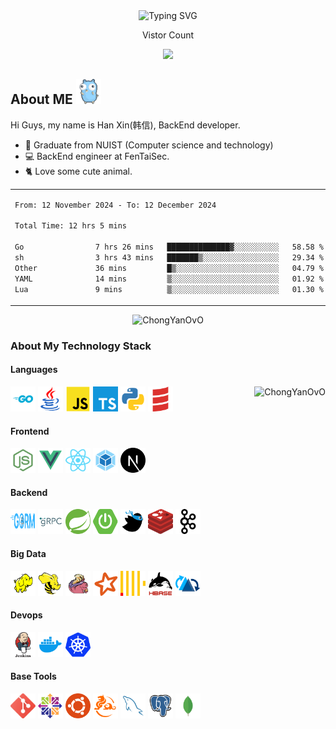 <div align="center">
    <img src="https://readme-typing-svg.demolab.com?font=Fira+Code&size=30&pause=1000&color=4BE5F7&width=435&lines=Endless+improvement" alt="Typing SVG" />
</div>

<div align="center">
    <p>Vistor Count</p>
    <img src="https://profile-counter.glitch.me/ChongYanOvO/count.svg" />
</div>
<h2>About ME <img height="40" width="40" src="./assets/gopher.gif" alt="Gopher"/></h2>
Hi Guys, my name is Han Xin(韩信), BackEnd developer.
<ul>
    <li>🏫 Graduate from NUIST (Computer science and technology)</li>
    <li>💻️ BackEnd engineer at FenTaiSec.</li>
    <li>🐈️ Love some cute animal.</li>
</ul>

</table>

<!-- wakatime 统计 -->
<table align="center">
<tr>
<td valign="top">

<!--START_SECTION:waka-->

```txt
From: 12 November 2024 - To: 12 December 2024

Total Time: 12 hrs 5 mins

Go                7 hrs 26 mins   ██████████████▓░░░░░░░░░░   58.58 %
sh                3 hrs 43 mins   ███████▒░░░░░░░░░░░░░░░░░   29.34 %
Other             36 mins         █▒░░░░░░░░░░░░░░░░░░░░░░░   04.79 %
YAML              14 mins         ▒░░░░░░░░░░░░░░░░░░░░░░░░   01.92 %
Lua               9 mins          ▒░░░░░░░░░░░░░░░░░░░░░░░░   01.30 %
```

<!--END_SECTION:waka-->

</tr>
</table>

<div align="center">
<img src="https://chongyan-github-readme-stats-5tsvxypir-chongyanovo.vercel.app/api?username=ChongYanOvO&show_icons=true&theme=transparent" alt="ChongYanOvO"/>
</div>

### About My Technology Stack
<h4>Languages</h4>
<div>
<a href="https://github.com/ChongYanOvO">
  <img align="right" src="https://chongyan-github-readme-stats-5tsvxypir-chongyanovo.vercel.app/api/top-langs?username=ChongYanOvO" alt="ChongYanOvO"/>
</a>
<code><a href="https://go.dev/" target="_blank" rel="noreferrer"><img height="40" width="40" src="./assets/Golang.svg" alt="Golang"/></a></code>
<code><a href="https://www.java.com/" target="_blank" rel="noreferrer"><img height="40" width="40" src="./assets/Java.svg" alt="Java"/></a></code>
<code><a href="https://developer.mozilla.org/zh-CN/docs/Web/JavaScript"target="_blank" rel="noreferrer"><img height="40" width="40" src="./assets/JavaScript.svg" alt="JavaScript"/></a></code>
<code><a href="https://www.typescriptlang.org/" target="_blank" rel="noreferrer"><img height="40" width="40" src="./assets/TypeScript.svg" alt="TypeScript"/></a></code>
<code><a href="https://www.python.org/" target="_blank" rel="noreferrer"><img height="40" width="40" src="./assets/Python.svg" alt="Python"/></a></code>
<code><a href="https://www.scala-lang.org/" target="_blank" rel="noreferrer"><img height="40" width="40" src="./assets/Scala.svg" alt="Scala"/></a></code>
<h4>Frontend</h4>
<code><a href="https://nodejs.org/" target="_blank" rel="noreferrer"><img height="40" width="40" src="./assets/Nodejs.svg" alt="Nodejs" /></a></code>
<code><a href="https://vuejs.org/" target="_blank" rel="noreferrer"><img height="40" width="40" src="./assets/Vue.svg" alt="Vue" /></a></code>
<code><a href="https://react.dev/" target="_blank" rel="noreferrer"><img height="40" width="40" src="./assets/React.svg" alt="React" /></a></code>
<code><a href="https://webpack.js.org/" target="_blank" rel="noreferrer"><img height="40" width="40" src="./assets/WebPack.svg" alt="WebPack" /></a></code>
<code><a href="https://nextjs.org/" target="_blank" rel="noreferrer"><img height="40" width="40" src="./assets/Nextjs.svg" alt="Nextjs" /></a>
</code>
<h4>Backend</h4>
<code><a href="https://gorm.io/" target="_blank" rel="noreferrer"><img height="40" width="40" src="./assets/Gorm.svg" alt="Gorm" /></a></code>
<code><a href="https://grpc.io/" target="_blank" rel="noreferrer"><img height="40" width="40" src="./assets/gRPC.svg" alt="gRPC" /></a></code>
<code><a href="https://spring.io/" target="_blank" rel="noreferrer"><img height="40" width="40" src="./assets/Spring.svg" alt="Spring" /></a></code>
<code><a href="https://spring.io/" target="_blank" rel="noreferrer"><img height="40" width="40" src="./assets/SpringBoot.svg" alt="SpringBoot" /></a></code>
<code><a href="https://baomidou.com/" target="_blank" rel="noreferrer"><img height="40" width="40" src="./assets/MybatisPlus.svg" alt="MybatisPlus" /></a></code>
<code><a href="https://redis.io/" target="_blank" rel="noreferrer"><img height="40" width="40" src="./assets/Redis.svg" alt="Redis" /></a></code>
<code><a href="https://kafka.apache.org/" target="_blank" rel="noreferrer"><img height="40" width="40" src="./assets/Kafka.svg" alt="Kafka" /></a>
</code>
<h4>Big Data</h4>
<code><a href="https://hadoop.apache.org/" target="_blank" rel="noreferrer"><img height="40" width="40" src="./assets/Hadoop.svg" alt="Hadoop" /></a></code>
<code><a href="https://hive.apache.org/" target="_blank" rel="noreferrer"><img height="40" width="40" src="./assets/Hive.svg" alt="Hive" /></a></code>
<code><a href="https://flink.apache.org/" target="_blank" rel="noreferrer"><img height="40" width="40" src="./assets/Flink.svg" alt="Flink" /></a></code>
<code><a href="https://spark.apache.org/" target="_blank" rel="noreferrer"><img height="40" width="40" src="./assets/Spark.svg" alt="Spark" /></a></code>
<code><a href="https://clickhouse.com/" target="_blank" rel="noreferrer"><img height="40" width="40" src="./assets/ClickHouse.svg" alt="ClickHouse" /></a></code>
<code><a href="https://hbase.apache.org/" target="_blank" rel="noreferrer"><img height="40" width="40" src="./assets/Hbase.svg" alt="Hbase" /></a></code>
<code><a href="https://hudi.apache.org/" target="_blank" rel="noreferrer"><img height="40" width="40" src="./assets/Hudi.svg" alt="Hudi" /></a>
</code>
<h4>Devops</h4>
<code><a href="https://www.jenkins.io/" target="_blank" rel="noreferrer"><img height="40" width="40" src="./assets/Jenkins.svg" alt="Jenkins" /></a></code>
<code><a href="https://www.docker.com/" target="_blank" rel="noreferrer"><img height="40" width="40" src="./assets/Docker.svg" alt="Docker" /></a></code>
<code><a href="https://kubernetes.io/" target="_blank" rel="noreferrer"><img height="40" width="40" src="./assets/Kubernetes.svg" alt="Kubernetes" /></a></code>
<h4>Base Tools</h4>
<code><a href="https://git-scm.com/" target="_blank" rel="noreferrer"><img height="40" width="40" src="./assets/Git.svg" alt="Git" /></a></code>
<code><a href="https://www.centos.org/" target="_blank" rel="noreferrer"><img height="40" width="40" src="./assets/Centos.svg" alt="Centos" /></a></code>
<code><a href="https://ubuntu.com/" target="_blank" rel="noreferrer"><img height="40" width="40" src="./assets/Ubuntu.svg" alt="Ubuntu" /></a></code>
<code><a href="https://www.kylinos.cn/" target="_blank" rel="noreferrer"><img height="40" width="40" src="./assets/Kylin.svg" alt="Kylin" /></a></code>
<code><a href="https://www.mysql.com/" target="_blank" rel="noreferrer"><img height="40" width="40" src="./assets/MySQL.svg" alt="MySQL" /></a></code>
<code><a href="https://www.postgresql.org/" target="_blank" rel="noreferrer"><img height="40" width="40" src="./assets/PostgreSQL.svg" alt="PostgreSQL" /></a></code>
<code><a href="https://www.mongodb.com/" target="_blank" rel="noreferrer"><img height="40" width="40" src="./assets/MongoDB.svg" alt="MongoDB" /></a></code>
</div>
